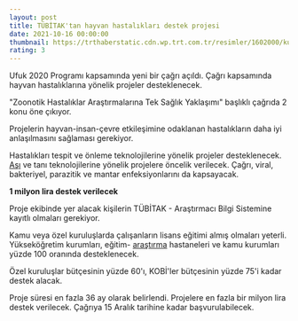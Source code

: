 ```yaml
--- 
layout: post
title: TÜBİTAK'tan hayvan hastalıkları destek projesi
date: 2021-10-16 00:00:00
thumbnail: https://trthaberstatic.cdn.wp.trt.com.tr/resimler/1602000/kurban-bayrami-aa-1603439.jpg
rating: 3
---
```

<p>
	Ufuk 2020 Programı kapsamında yeni bir çağrı açıldı. Çağrı kapsamında hayvan hastalıklarına yönelik projeler desteklenecek.</p>
<p>
	"Zoonotik Hastalıklar Araştırmalarına Tek Sağlık Yaklaşımı" başlıklı çağrıda 2 konu öne çıkıyor.</p>
<p>
	Projelerin hayvan-insan-çevre etkileşimine odaklanan hastalıkların daha iyi anlaşılmasını sağlaması gerekiyor.</p>
<p>
	Hastalıkları tespit ve önleme teknolojilerine yönelik projeler desteklenecek.<br />
	<a href="https://www.trthaber.com/etiket/asi/" target="_blank">Aşı</a> ve tanı teknolojilerine yönelik projelere öncelik verilecek. Çağrı, viral, bakteriyel, parazitik ve mantar enfeksiyonlarını da kapsayacak.</p>
<p>
	<strong>1 milyon lira destek verilecek</strong></p>
<p>
	Proje ekibinde yer alacak kişilerin TÜBİTAK - Araştırmacı Bilgi Sistemine kayıtlı olmaları gerekiyor.</p>
<p>
	Kamu veya özel kuruluşlarda çalışanların lisans eğitimi almış olmaları yeterli.<br />
	Yükseköğretim kurumları, eğitim- <a href="https://www.trthaber.com/etiket/arastirma/" target="_blank">araştırma</a> hastaneleri ve kamu kurumları yüzde 100 oranında desteklenecek.</p>
<p>
	Özel kuruluşlar bütçesinin yüzde 60'ı, KOBİ'ler bütçesinin yüzde 75'i kadar destek alacak.</p>
<p>
	Proje süresi en fazla 36 ay olarak belirlendi. Projelere en fazla bir milyon lira destek verilecek. Çağrıya 15 Aralık tarihine kadar başvurulabilecek.</p>
